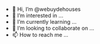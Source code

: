 - 👋 Hi, I’m @webuydehouses
- 👀 I’m interested in ...
- 🌱 I’m currently learning ...
- 💞️ I’m looking to collaborate on ...
- 📫 How to reach me ...

<!---
webuydehouses/webuydehouses is a ✨ special ✨ repository because its `README.md` (this file) appears on your GitHub profile.
You can click the Preview link to take a look at your changes.
--->

